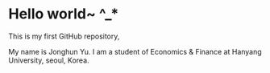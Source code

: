 # Hello world~ ^_*
This is my first GitHub repository,

My name is Jonghun Yu. I am a student of Economics & Finance at Hanyang University, seoul, Korea. 


